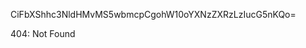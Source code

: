 CiFbXShhc3NldHMvMS5wbmcpCgohW10oYXNzZXRzLzIucG5nKQo=

<!-- START GLOBAL CORPORATION -->
404: Not Found
<!-- END GLOBAL CORPORATION -->